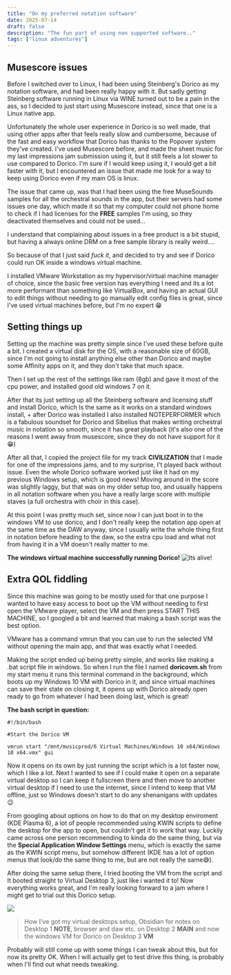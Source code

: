 ```yaml
---
title: "On my preferred notation software"
date: 2025-07-14
draft: false
description: "The fun part of using non supported software.."
tags: ["linux adventures"]
---
```

## Musescore issues
Before I switched over to Linux, I had been using Steinberg's Dorico as my notation software, and had been really happy with it.
But sadly getting Steinberg software running in Linux via WINE turned out to be a pain in the ass, so I decided to just start using Musescore instead, since that one is a Linux native app.

Unfortunately the whole user experience in Dorico is so well made, that using other apps after that feels really slow and cumbersome, because of the fast and easy workflow that Dorico has thanks to the Popover system they've created.
I've used Musescore before, and made the sheet music for my last impressions jam submission using it, but it still feels a lot slower to use compared to Dorico.
I'm sure if I would keep using it, I would get a bit faster with it, but I encountered an issue that made me look for a way to keep using Dorico even if my main OS is linux.

The issue that came up, was that I had been using the free MuseSounds samples for all the orchestral sounds in the app, but their servers had some issues one day, which made it so that my computer could not phone home to check if I had licenses for the **FREE** samples I'm using, so they deactivated themselves and could not be used...

I understand that complaining about issues in a free product is a bit stupid, but having a always online DRM on a free sample library is really weird....

So because of that I just said *fuck it*, and decided to try and see if Dorico could run OK inside a windows virtual machine.

I installed VMware Workstation as my hypervisor/virtual machine manager of choice, since the basic free version has everything I need and its a lot more performant than something like VirtualBox, and having an actual GUI to edit things without needing to go manually edit config files is great, since I've used virtual machines before, but I'm no expert 😁

## Setting things up

Setting up the machine was pretty simple since I've used these before quite a bit.
I created a virtual disk for the OS, with a reasonable size of 60GB, since I'm not going to install anything else other than Dorico and maybe some Affinity apps on it, and they don't take that much space.

Then I set up the rest of the settings like ram (8gb) and gave it most of the cpu power, and installed good old windows 7 on it.

After that its just setting up all the Steinberg software and licensing stuff and install Dorico, which Is the same as it works on a standard windows install, + after Dorico was installed I also installed NOTEPERFORMER which is a fabulous soundset for Dorico and Sibelius that makes writing orchestral music in notation so smooth, since it has great playback (it's also one of the reasons I went away from musescore, since they do not have support for it 😁)  

After all that, I copied the project file for my track **CIVILIZATION** that I made for one of the impressions jams, and to my surprise, I't played back without issue.
Even the whole Dorico software worked just like it had on my previous Windows setup, which is good news!
Moving around in the score was slightly laggy, but that was on my older setup too, and usually happens in all notation software when you have a really large score with multiple staves (a full orchestra with choir in this case).

At this point I was pretty much set, since now I can just boot in to the windows VM to use dorico, and I don't really keep the notation app open at the same time as the DAW anyway, since I usually write the whole thing first in notation before heading to the daw, so the extra cpu load and what not from having it in a  VM doesn't really matter to me.

**The windows virtual machine successfully running Dorico!**
![Its alive!](/its_alive.png)


## Extra QOL fiddling

Since this machine was going to be mostly used for that one purpose I wanted to have easy access to boot up the VM without needing to first open the VMware player, select the VM and then press START THIS MACHINE, so I googled a bit and learned that making a bash script was the best option.

VMware has a command vmrun that you can use to run the selected VM without opening the main app, and that was exactly what I needed.

Making the script ended up being pretty simple, and works like making a .bat script file in windows.
So when I run the file I named **doricovm.sh** from my start menu it runs this terminal command in the background, which boots up my Windows 10 VM with Dorico in it, and since virtual machines can save their state on closing it, it opens up with Dorico already open ready to go from whatever I had been doing last, which is great!

**The bash script in question:**

``` {linenos=inline hl_lines=[3,"6-8"] style=bash}
#!/bin/bash

#Start the Dorico VM

vmrun start "/mnt/musicprod/6 Virtual Machines/Windows 10 x64/Windows 10 x64.vmx" gui
```

Now it opens on its own by just running the script which is a lot faster now, which I like a lot.
Next I wanted to see if I could make it open on a separate virtual desktop so I can keep it fullscreen there and then move to another virtual desktop if I need to use the internet, since I intend to keep that VM offline, just so Windows doesn't start to do any shenanigans with updates 😉

From googling about options on how to do that on my desktop enviroment (KDE Plasma 6), a lot of people recommended using KWIN scripts to define the desktop for the app to open, but couldn't get it to work that way.
Luckily came across one person recommending to kinda do the same thing, but via the **Special Application Window Settings** menu, which is exactly the same as the KWIN script menu, but somehow different (KDE has a lot of option menus that look/do the same thing to me, but are not really the same😅).

After doing the same setup there, I tried booting the VM from the script and It booted straight to Virtual Desktop 3, just like i wanted it to! Now everything works great, and I'm really looking forward to a jam where I might get to trial out this Dorico setup.

![](/vdesktopsexmp.png)

>How I've got my virtual desktops setup, Obsidian for notes on Desktop 1 **NOTE**, browser and daw etc. on Desktop 2 **MAIN** and now the windows VM for Dorico on Desktop 3 **VM**

Probably will still come up with some things I can tweak about this, but for now its pretty OK.
When I will actually get to test drive this thing, is probably when I'll find out what needs tweaking.